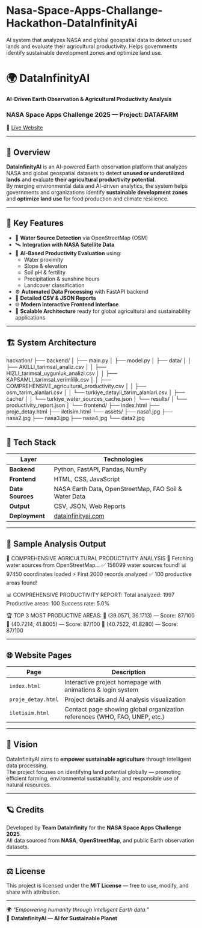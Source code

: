 # Nasa-Space-Apps-Challange-Hackathon-DataInfinityAi
AI system that analyzes NASA and global geospatial data to detect unused lands and evaluate their agricultural productivity. Helps governments identify sustainable development zones and optimize land use. 
# 🌍 DataInfinityAI  
**AI-Driven Earth Observation & Agricultural Productivity Analysis**  
### NASA Space Apps Challenge 2025 — Project: DATAFARM  
🔗 [Live Website](https://datainfinityai.com)

---

## 🧠 Overview
**DataInfinityAI** is an AI-powered Earth observation platform that analyzes NASA and global geospatial datasets to detect **unused or underutilized lands** and evaluate **their agricultural productivity potential**.  
By merging environmental data and AI-driven analytics, the system helps governments and organizations identify **sustainable development zones** and **optimize land use** for food production and climate resilience.

---

## 🚀 Key Features
- 🌊 **Water Source Detection** via OpenStreetMap (OSM)  
- 🛰 **Integration with NASA Satellite Data**  
- 🤖 **AI-Based Productivity Evaluation** using:
  - Water proximity  
  - Slope & elevation  
  - Soil pH & fertility  
  - Precipitation & sunshine hours  
  - Landcover classification  
- ⚙️ **Automated Data Processing** with FastAPI backend  
- 📁 **Detailed CSV & JSON Reports**  
- 🌐 **Modern Interactive Frontend Interface**  
- 🧩 **Scalable Architecture** ready for global agricultural and sustainability applications  

---

## 🏗️ System Architecture

hackatlon/
├── backend/
│ ├── main.py
│ ├── model.py
│ ├── data/
│ │ ├── AKILLI_tarimsal_analiz.csv
│ │ ├── HIZLI_tarimsal_uygunluk_analizi.csv
│ │ ├── KAPSAMLI_tarimsal_verimlilik.csv
│ │ ├── COMPREHENSIVE_agricultural_productivity.csv
│ │ ├── osm_tarim_alanlari.csv
│ │ └── turkiye_detayli_tarim_alanlari.csv
│ ├── cache/
│ │ └── turkiye_water_sources_cache.json
│ └── results/
│ └── productivity_report.json
│
└── frontend/
├── index.html
├── proje_detay.html
├── iletisim.html
└── assets/
├── nasa1.jpg
├── nasa2.jpg
├── nasa3.jpg
├── nasa4.jpg
└── data2.jpg


---

## 🧩 Tech Stack

| Layer | Technologies |
|-------|---------------|
| **Backend** | Python, FastAPI, Pandas, NumPy |
| **Frontend** | HTML, CSS, JavaScript |
| **Data Sources** | NASA Earth Data, OpenStreetMap, FAO Soil & Water Data |
| **Output** | CSV, JSON, Web Reports |
| **Deployment** | [datainfinityai.com](https://datainfinityai.com) |

---

## 🌾 Sample Analysis Output

🌾 COMPREHENSIVE AGRICULTURAL PRODUCTIVITY ANALYSIS
🌊 Fetching water sources from OpenStreetMap...
✅ 158099 water sources found!
📊 97450 coordinates loaded
⚡ First 2000 records analyzed
✅ 100 productive areas found!

📊 COMPREHENSIVE PRODUCTIVITY REPORT:
Total analyzed: 1997
Productive areas: 100
Success rate: 5.0%

🏆 TOP 3 MOST PRODUCTIVE AREAS:
📍 (39.0571, 36.1713) — Score: 87/100
📍 (40.7214, 41.8005) — Score: 87/100
📍 (40.7522, 41.8280) — Score: 87/100

---

## 🌐 Website Pages

| Page | Description |
|------|--------------|
| `index.html` | Interactive project homepage with animations & login system |
| `proje_detay.html` | Project details and AI analysis visualization |
| `iletisim.html` | Contact page showing global organization references (WHO, FAO, UNEP, etc.) |

---

## 🧭 Vision
DataInfinityAI aims to **empower sustainable agriculture** through intelligent data processing.  
The project focuses on identifying land potential globally — promoting efficient farming, environmental sustainability, and responsible use of natural resources.

---

## 🪐 Credits
Developed by **Team DataInfinity** for the **NASA Space Apps Challenge 2025**.  
All data sourced from **NASA**, **OpenStreetMap**, and public Earth observation datasets.  

---

## ⚖️ License
This project is licensed under the **MIT License** — free to use, modify, and share with attribution.

---

🌍 *“Empowering humanity through intelligent Earth data.”*  
🚀 **DataInfinityAI — AI for Sustainable Planet**
